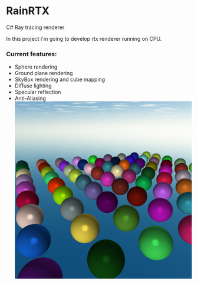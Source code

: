 # RainRTX
C# Ray tracing renderer

In this project i'm going to develop rtx renderer running on CPU.

### Current features:
 * Sphere rendering 
 * Ground plane rendering
 * SkyBox rendering and cube mapping
 * Diffuse lighting
 * Specular reflection
 * Anti-Aliasing 
![alt text](/Gallery/2.png)
 
